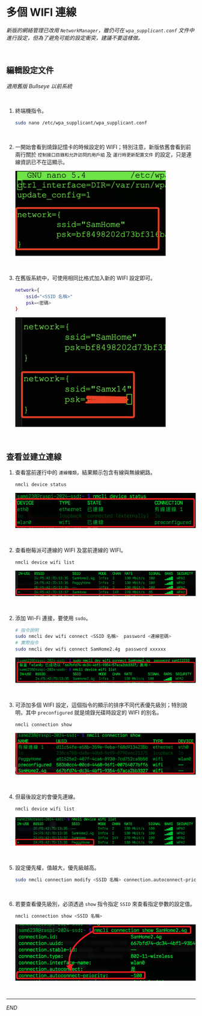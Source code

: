 # 多個 WIFI 連線

_新版的網絡管理已改用 `NetworkManager`，雖仍可在 `wpa_supplicant.conf` 文件中進行設定，但為了避免可能的設定衝突，建議不要這樣做。_

<br>

## 編輯設定文件

_適用舊版 Bullseye 以前系統_

<br>

1. 終端機指令。

    ```bash
    sudo nano /etc/wpa_supplicant/wpa_supplicant.conf
    ```

<br>

2. 一開始會看到燒錄記憶卡的時候設定的 WIFI；特別注意，新版依舊會看到前兩行關於 `控制接口目錄和允許訪問的用戶組` 及 `運行時更新配置文件` 的設定，只是連線資訊已不在這顯示。

    <img src="images/img_16.png" width="400px" />

<br>

3. 在舊版系統中，可使用相同比格式加入新的 WIFI 設定即可。

    ```bash
    network={
        ssid="<SSID 名稱>"
        psk=<密碼>
    }
    ```

    <img src="images/img_18.png" width="400px" />

<br>

## 查看並建立連線

1. 查看當前運行中的 `連線種類`，結果顯示包含有線與無線網路。

    ```bash
    nmcli device status
    ```

    ![](images/img_133.png)

<br>

2. 查看樹莓派可連線的 WIFI 及當前連線的 WIFI。

    ```bash
    nmcli device wifi list
    ```

    ![](images/img_128.png)

<br>

2. 添加 Wi-Fi 連接，要使用 `sudo`。

    ```bash
    # 指令說明
    sudo nmcli dev wifi connect <SSID 名稱>  password <連線密碼>
    # 實際指令
    sudo nmcli dev wifi connect SamHome2.4g  password xxxxxx
    ```

    ![](images/img_129.png)

<br>

3. 可添加多個 WIFI 設定，這個指令的顯示的排序不同代表優先級別；特別說明，其中 `preconfigured` 就是燒錄光碟時設定的 WIFI 的別名。

    ```bash
    nmcli connection show
    ```

    ![](images/img_131.png)

<br>

4. 但最後設定的會優先連線。

    ```bash
    nmcli device wifi list
    ```

    ![](images/img_132.png)

<br>

5. 設定優先權，值越大，優先級越高。

    ```bash
    sudo nmcli connection modify <SSID 名稱> connection.autoconnect-priority <優先級別>
    ```

<br>

6. 若要查看優先級別，必須透過 `show` 指令指定 `SSID` 來查看指定參數的設定值。

    ```bash
    nmcli connection show <SSID 名稱>
    ```

    ![](images/img_134.png)

<br>

___

_END_